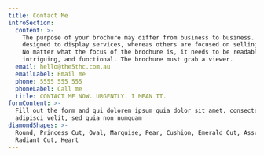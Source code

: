 ```yaml
---
title: Contact Me
introSection:
  content: >-
    The purpose of your brochure may differ from business to business. Some are
    designed to display services, whereas others are focused on selling an idea.
    No matter what the focus of the brochure is, it needs to be readable,
    intriguing, and functional. The brochure must grab a viewer.
  email: hello@the5thc.com.au
  emailLabel: Email me
  phone: 5555 555 555
  phoneLabel: Call me
  title: CONTACT ME NOW. URGENTLY. I MEAN IT.
formContent: >-
  Fill out the form and qui dolorem ipsum quia dolor sit amet, consectetur,
  adipisci velit, sed quia non numquam
diamondShapes: >-
  Round, Princess Cut, Oval, Marquise, Pear, Cushion, Emerald Cut, Asscher Cut,
  Radiant Cut, Heart
---
```


